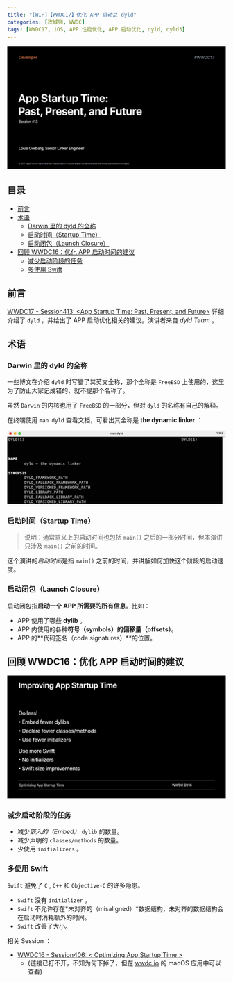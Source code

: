 ```yaml
---
title: "[WIP]【WWDC17】优化 APP 启动之 dyld"
categories: [攻城狮, WWDC]
tags: [WWDC17, iOS, APP 性能优化, APP 启动优化, dyld, dyld3]
---
```


![cover.jpeg](/images/WWDC/2017/413-App-Startup-Time-dyld/cover.jpeg)

<p>
  <h2>目录</h2>
</p>

- [前言](#前言)
- [术语](#术语)
  - [Darwin 里的 dyld 的全称](#darwin-里的-dyld-的全称)
  - [启动时间（Startup Time）](#启动时间startup-time)
  - [启动闭包（Launch Closure）](#启动闭包launch-closure)
- [回顾 WWDC16：优化 APP 启动时间的建议](#回顾-wwdc16优化-app-启动时间的建议)
  - [减少启动阶段的任务](#减少启动阶段的任务)
  - [多使用 Swift](#多使用-swift)

## 前言

[WWDC17 - Session413: <App Startup Time: Past, Present, and Future>](https://developer.apple.com/videos/play/wwdc2017/413/) 详细介绍了 `dyld` ，并给出了 APP 启动优化相关的建议。演讲者来自 *dyld Team* 。

## 术语

### Darwin 里的 dyld 的全称

一些博文在介绍 `dyld` 时写错了其英文全称，那个全称是 `FreeBSD` 上使用的，这里为了防止大家记成错的，就不提那个名称了。

虽然 `Darwin` 的内核也用了 `FreeBSD` 的一部分，但对 `dyld` 的名称有自己的解释。

在终端使用 `man dyld` 查看文档，可看出其全称是 **the dynamic linker** ：

![man_dyld.jpg](/images/WWDC/common/man_dyld.jpg)

### 启动时间（Startup Time）

> 说明：通常意义上的启动时间也包括 `main()` 之后的一部分时间，但本演讲只涉及 `main()` 之前的时间。

这个演讲的*启动时间*是指 `main()` 之前的时间，并讲解如何加快这个阶段的启动速度。

### 启动闭包（Launch Closure）

启动闭包指**启动一个 APP 所需要的所有信息**。比如：

- APP 使用了哪些 **dylib** 。
- APP 内使用的各种**符号（symbols）的偏移量（offsets）**。
- APP 的**代码签名（code signatures）**的位置。

## 回顾 WWDC16：优化 APP 启动时间的建议

![wwdc16_advice.jpeg](/images/WWDC/2017/413-App-Startup-Time-dyld/wwdc16_advice.jpeg)

### 减少启动阶段的任务

- 减少*嵌入的（Embed）* `dylib` 的数量。
- 减少声明的 `classes/methods` 的数量。
- 少使用 `initializers` 。

### 多使用 Swift

`Swift` 避免了 `C` , `C++` 和 `Objective-C` 的许多隐患。

- `Swift` 没有 `initializer` 。
- `Swift` 不允许存在*未对齐的（misaligned）*数据结构，未对齐的数据结构会在启动时消耗额外的时间。
- `Swift` 改善了大小。

相关 Session ：

- [WWDC16 - Session406: < Optimizing App Startup Time >](https://developer.apple.com/videos/play/wwdc2016/406/)
  - (链接已打不开，不知为何下掉了，但在 [wwdc.io](https://wwdc.io) 的 macOS 应用中可以查看)
